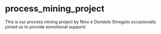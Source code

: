 # process_mining_project

This is our process mining project by Nino e Dondolo
Shregolo occasionally joined us to provide eomotional support/
